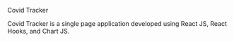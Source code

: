 
Covid Tracker

Covid Tracker is a single page application developed using React JS, React Hooks, and Chart JS.
